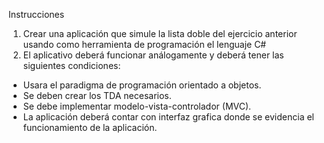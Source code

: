 Instrucciones 

1. Crear una aplicación que simule la lista doble del ejercicio anterior usando como herramienta de programación el lenguaje C#
2. El aplicativo deberá funcionar análogamente y deberá tener las siguientes condiciones:

- Usara el paradigma de programación orientado a objetos.
- Se deben crear los TDA necesarios.
- Se debe implementar modelo-vista-controlador (MVC).
- La aplicación deberá contar con interfaz grafica donde se evidencia el funcionamiento de la aplicación.
